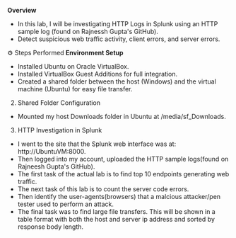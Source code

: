 **Overview**
- In this lab, I will be investigating HTTP Logs in Splunk using an HTTP sample log (found on Rajnessh Gupta's GitHub).
- Detect suspicious web traffic activity, client errors, and server errors.

⚙️ Steps Performed
**Environment Setup**
 - Installed Ubuntu on Oracle VirtualBox.
 - Installed VirtualBox Guest Additions for full integration.
 - Created a shared folder between the host (Windows) and the virtual machine (Ubuntu) for easy file transfer.

2. Shared Folder Configuration
- Mounted my host Downloads folder in Ubuntu at /media/sf_Downloads.

3. HTTP Investigation in Splunk
- I went to the site that the Splunk web interface was at: http://UbuntuVM:8000.
- Then logged into my account, uploaded the HTTP sample logs(found on Rajneesh Gupta's GitHub).
- The first task of the actual lab is to find top 10 endpoints generating web traffic.
- The next task of this lab is to count the server code errors.
- Then identify the user-agents(browsers) that a malcious attacker/pen tester used to perform an attack.
- The final task was to find large file transfers. This will be shown in a table format with both the host and server ip address and sorted by response body length. 
   
